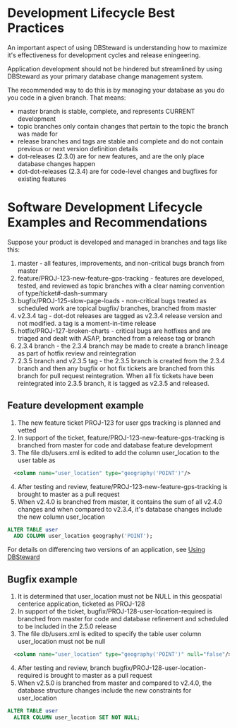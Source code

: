 # Development Lifecycle Best Practices

An important aspect of using DBSteward is understanding how to maximize it's effectiveness for development cycles and release eningeering.

Application development should not be hindered but streamlined by using DBSteward as your primary database change management system.

The recommended way to do this is by managing your database as you do you code in a given branch. That means:
- master branch is stable, complete, and represents CURRENT development
- topic branches only contain changes that pertain to the topic the branch was made for
- release branches and tags are stable and complete and do not contain previous or next version definition details
- dot-releases (2.3.0) are for new features, and are the only place database changes happen
- dot-dot-releases (2.3.4) are for code-level changes and bugfixes for existing features


# Software Development Lifecycle Examples and Recommendations

Suppose your product is developed and managed in branches and tags like this:

1. master - all features, improvements, and non-critical bugs branch from master
2. feature/PROJ-123-new-feature-gps-tracking - features are developed, tested, and reviewed as topic branches with a clear naming convention of type/ticket#-dash-summary
3. bugfix/PROJ-125-slow-page-loads - non-critical bugs treated as scheduled work are topical bugfix/ branches, branched from master
4. v2.3.4 tag - dot-dot releases are tagged as v2.3.4 release version and not modified. a tag is a moment-in-time release
5. hotfix/PROJ-127-broken-charts - critical bugs are hotfixes and are triaged and dealt with ASAP, branched from a release tag or branch
6. 2.3.4 branch - the 2.3.4 branch may be made to create a branch lineage as part of hotfix review and reintegration
7. 2.3.5 branch and v2.3.5 tag - the 2.3.5 branch is created from the 2.3.4 branch and then any bugfix or hot fix tickets are branched from this branch for pull request reintegration. When all fix tickets have been reintegrated into 2.3.5 branch, it is tagged as v2.3.5 and released.


## Feature development example

1. The new feature ticket PROJ-123 for user gps tracking is planned and vetted
2. In support of the ticket, feature/PROJ-123-new-feature-gps-tracking is branched from master for code and database feature development
3. The file db/users.xml is edited to add the column user_location to the user table as
```XML
  <column name="user_location" type="geography('POINT')"/>
```
4. After testing and review, feature/PROJ-123-new-feature-gps-tracking is brought to master as a pull request
5. When v2.4.0 is branched from master, it contains the sum of all v2.4.0 changes and when compared to v2.3.4, it's database changes include the new column user_location
```SQL
ALTER TABLE user
  ADD COLUMN user_location geography('POINT');
```

For details on differencing two versions of an application, see [Using DBSteward](https://github.com/dbsteward/dbsteward/blob/master/doc/USING.md)


## Bugfix example

1. It is determined that user_location must not be NULL in this geospatial centerice application, ticketed as PROJ-128
2. In support of the ticket, bugfix/PROJ-128-user-location-required is branched from master for code and database refinement and scheduled to be included in the 2.5.0 release
3. The file db/users.xml is edited to specify the table user column user_location must not be null
```XML
  <column name="user_location" type="geography('POINT')" null="false"/>
```
4. After testing and review, branch bugfix/PROJ-128-user-location-required is brought to master as a pull request
5. When v2.5.0 is branched from master and compared to v2.4.0, the database structure changes include the new constraints for user_location
```SQL
ALTER TABLE user
  ALTER COLUMN user_location SET NOT NULL;
```

